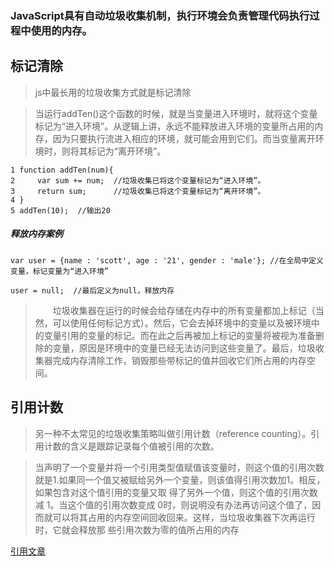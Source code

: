 ### JavaScript具有自动垃圾收集机制，执行环境会负责管理代码执行过程中使用的内存。

## 标记清除

> js中最长用的垃圾收集方式就是标记清除

> 当运行addTen()这个函数的时候，就是当变量进入环境时，就将这个变量标记为“进入环境”。从逻辑上讲，永远不能释放进入环境的变量所占用的内存，因为只要执行流进入相应的环境，就可能会用到它们。而当变量离开环境时，则将其标记为“离开环境”。

```
1 function addTen(num){  
2     var sum += num;  //垃圾收集已将这个变量标记为“进入环境”。
3     return sum;      //垃圾收集已将这个变量标记为“离开环境”。
4 }
5 addTen(10);  //输出20

```

##### 释放内存案例

```
var user = {name : 'scott', age : '21', gender : 'male'}; //在全局中定义变量，标记变量为“进入环境”

user = null;  //最后定义为null，释放内存

```

> 　　垃圾收集器在运行的时候会给存储在内存中的所有变量都加上标记（当然，可以使用任何标记方式）。然后，它会去掉环境中的变量以及被环境中的变量引用的变量的标记。而在此之后再被加上标记的变量将被视为准备删除的变量，原因是环境中的变量已经无法访问到这些变量了。最后，垃圾收集器完成内存清除工作，销毁那些带标记的值并回收它们所占用的内存空间。

## 引用计数

> 另一种不太常见的垃圾收集策略叫做引用计数（reference counting）。引用计数的含义是跟踪记录每个值被引用的次数。

> 当声明了一个变量并将一个引用类型值赋值该变量时，则这个值的引用次数就是1.如果同一个值又被赋给另外一个变量，则该值得引用次数加1。相反，如果包含对这个值引用的变量又取 得了另外一个值，则这个值的引用次数减 1。当这个值的引用次数变成 0时，则说明没有办法再访问这个值了，因而就可以将其占用的内存空间回收回来。这样，当垃圾收集器下次再运行时，它就会释放那 些引用次数为零的值所占用的内存



[引用文章](https://www.cnblogs.com/scottjeremy/p/6870729.html)

